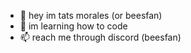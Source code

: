 - 👋 hey im tats morales (or beesfan)
- 🌱 im learning how to code 
- 📫 reach me through discord (beesfan)

<!---
BeesFan/BeesFan is a ✨ special ✨ repository because its `README.md` (this file) appears on your GitHub profile.
You can click the Preview link to take a look at your changes.
--->
